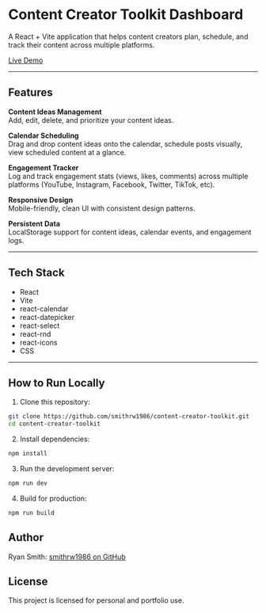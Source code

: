 # Content Creator Toolkit Dashboard

A React + Vite application that helps content creators plan, schedule, and track their content across multiple platforms.

[Live Demo](https://content-creator-toolkit.netlify.app)

---

## Features

**Content Ideas Management**  
Add, edit, delete, and prioritize your content ideas.

**Calendar Scheduling**  
Drag and drop content ideas onto the calendar, schedule posts visually, view scheduled content at a glance.

**Engagement Tracker**  
Log and track engagement stats (views, likes, comments) across multiple platforms (YouTube, Instagram, Facebook, Twitter, TikTok, etc).

**Responsive Design**  
Mobile-friendly, clean UI with consistent design patterns.

**Persistent Data**  
LocalStorage support for content ideas, calendar events, and engagement logs.

---

## Tech Stack

- React
- Vite
- react-calendar
- react-datepicker
- react-select
- react-rnd
- react-icons
- CSS

---

## How to Run Locally

1. Clone this repository:

```bash
git clone https://github.com/smithrw1986/content-creator-toolkit.git
cd content-creator-toolkit
```

2. Install dependencies:

```bash
npm install
```

3. Run the development server:

```bash
npm run dev
```

4. Build for production:

```bash
npm run build
```

## Author

Ryan Smith: [smithrw1986 on GitHub](https://github.com/smithrw1986)

## License

This project is licensed for personal and portfolio use.
